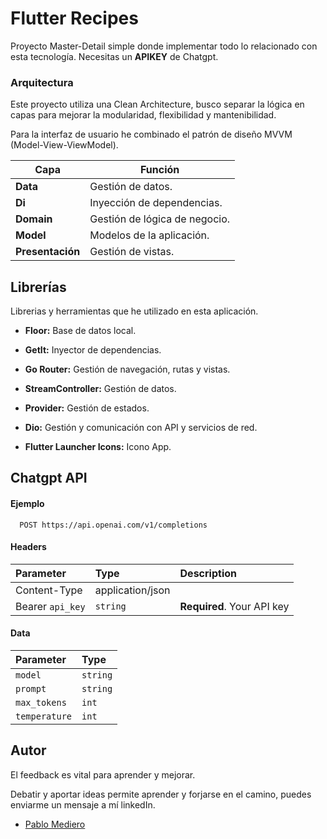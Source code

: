
# Flutter Recipes

Proyecto Master-Detail simple donde implementar todo lo relacionado con esta tecnología.
Necesitas un **APIKEY** de Chatgpt.

### Arquitectura
Este proyecto utiliza una Clean Architecture, busco separar la lógica en capas para mejorar la modularidad, flexibilidad y mantenibilidad.

Para la interfaz de usuario he combinado el patrón de diseño MVVM (Model-View-ViewModel).

| **Capa**              | **Función** |
| ---                   | ---       |
| **Data**             |    Gestión de datos.      |
| **Di**               |    Inyección de dependencias.    |
| **Domain**           |    Gestión de lógica de negocio.    |
| **Model**            |    Modelos de la aplicación.    |
| **Presentación**     |    Gestión de vistas.    |

## Librerías 
Librerias y herramientas que he utilizado en esta aplicación. 

- **Floor:** Base de datos local.

- **GetIt:** Inyector de dependencias.

- **Go Router:** Gestión de navegación, rutas y vistas.

- **StreamController:** Gestión de datos.

- **Provider:** Gestión de estados.

- **Dio:** Gestión y comunicación con API y servicios de red.

- **Flutter Launcher Icons:** Icono App.

## Chatgpt API 

#### Ejemplo

```http
  POST https://api.openai.com/v1/completions
```
#### Headers
| Parameter | Type     | Description                |
| :-------- | :------- | :------------------------- |
| Content-Type | application/json |  
| Bearer `api_key` | `string` | **Required**. Your API key |

#### Data
| Parameter | Type     |
| :-------- | :------- | 
| `model` | `string` |  
| `prompt` | `string` | 
| `max_tokens` | `int` | 
| `temperature` | `int` | 


## Autor
El feedback es vital para aprender y mejorar.

Debatir y aportar ideas permite aprender y forjarse en el camino, puedes enviarme un mensaje a mí linkedIn.
- [Pablo Mediero](https://www.linkedin.com/in/pablo-mediero-mart%C3%ADn/)

